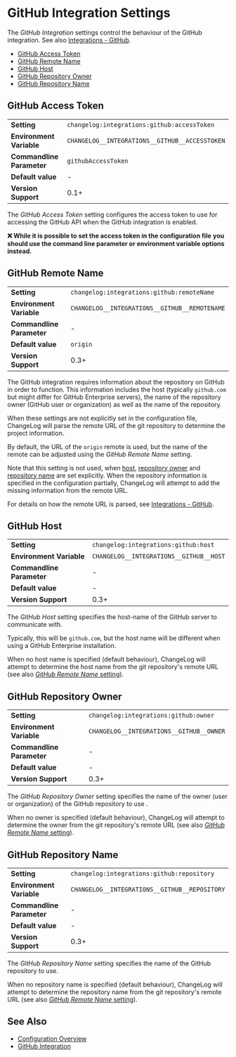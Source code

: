# GitHub Integration Settings

The *GitHub Integration* settings control the behaviour of the GitHub integration.
See also [Integrations - GitHub](../../integrations/github.md).

- [GitHub Access Token](#github-access-token)
- [GitHub Remote Name](#github-remote-name)
- [GitHub Host](#github-host)
- [GitHub Repository Owner](#github-repository-owner)
- [GitHub Repository Name](#github-repository-name)

## GitHub Access Token

<table>
    <tr>
        <td><b>Setting</b></td>
        <td><code>changelog:integrations:github:accessToken</code></td>
    </tr>
    <tr>
        <td><b>Environment Variable</b></td>
        <td><code>CHANGELOG__INTEGRATIONS__GITHUB__ACCESSTOKEN</code></td>
    </tr>
    <tr>
        <td><b>Commandline Parameter</b></td>
        <td><code>githubAccessToken</code></td>
    </tr>
    <tr>
        <td><b>Default value</b></td>
        <td>-</td>
    </tr>
    <tr>
        <td><b>Version Support</b></td>
        <td>0.1+</td>
    </tr>
</table>

The *GitHub Access Token* setting configures the access token to use for
accessing the GitHub API when the GitHub integration is enabled.

**❌ While it is possible to set the access token in the configuration file**
**you should use the command line parameter or environment variable options**
**instead.**

## GitHub Remote Name

<table>
    <tr>
        <td><b>Setting</b></td>
        <td><code>changelog:integrations:github:remoteName</code></td>
    </tr>
    <tr>
        <td><b>Environment Variable</b></td>
        <td><code>CHANGELOG__INTEGRATIONS__GITHUB__REMOTENAME</code></td>
    </tr>
    <tr>
        <td><b>Commandline Parameter</b></td>
        <td>-</td>
    </tr>
    <tr>
        <td><b>Default value</b></td>
        <td><code>origin</code></td>
    </tr>
    <tr>
        <td><b>Version Support</b></td>
        <td>0.3+</td>
    </tr>
</table>

The GitHub integration requires information about the repository on GitHub in order to function.
This information includes the host (typically `github.com` but might differ for GitHub Enterprise servers), the name of the repository owner (GitHub user or organization) as well as the name of the repository.

When these settings are not explicitly set in the configuration file, ChangeLog will parse the remote URL of the git repository to determine the project information.

By default, the URL of the `origin` remote is used, but the name of the remote can be adjusted using the *GitHub Remote Name* setting.

Note that this setting is not used, when [host](#github-host), [repository owner](#github-repository-owner) and [repository name](#github-repository-name) are set explicitly.
When the repository information is specified in the configuration partially, ChangeLog will attempt to add the missing information from the remote URL.

For details on how the remote URL is parsed, see [Integrations - GitHub](../../integrations/github.md).

## GitHub Host

<table>
    <tr>
        <td><b>Setting</b></td>
        <td><code>changelog:integrations:github:host</code></td>
    </tr>
    <tr>
        <td><b>Environment Variable</b></td>
        <td><code>CHANGELOG__INTEGRATIONS__GITHUB__HOST</code></td>
    </tr>
    <tr>
        <td><b>Commandline Parameter</b></td>
        <td>-</td>
    </tr>
    <tr>
        <td><b>Default value</b></td>
        <td>-</td>
    </tr>
    <tr>
        <td><b>Version Support</b></td>
        <td>0.3+</td>
    </tr>
</table>

The *GitHub Host* setting specifies the host-name of the GitHub server to communicate with.

Typically, this will be `github.com`, but the host name will be different when using a GitHub Enterprise installation.

When no host name is specified (default behaviour), ChangeLog will attempt to determine the host name from the git repository's remote URL (see also [*GitHub Remote Name* setting](#github-remote-name)).

## GitHub Repository Owner

<table>
    <tr>
        <td><b>Setting</b></td>
        <td><code>changelog:integrations:github:owner</code></td>
    </tr>
    <tr>
        <td><b>Environment Variable</b></td>
        <td><code>CHANGELOG__INTEGRATIONS__GITHUB__OWNER</code></td>
    </tr>
    <tr>
        <td><b>Commandline Parameter</b></td>
        <td>-</td>
    </tr>
    <tr>
        <td><b>Default value</b></td>
        <td>-</td>
    </tr>
    <tr>
        <td><b>Version Support</b></td>
        <td>0.3+</td>
    </tr>
</table>

The *GitHub Repository Owner* setting specifies the name of the owner (user or organization) of the GitHub repository to use .

When no owner is specified (default behaviour), ChangeLog will attempt to determine the owner from the git repository's remote URL (see also [*GitHub Remote Name* setting](#github-remote-name)).

## GitHub Repository Name

<table>
    <tr>
        <td><b>Setting</b></td>
        <td><code>changelog:integrations:github:repository</code></td>
    </tr>
    <tr>
        <td><b>Environment Variable</b></td>
        <td><code>CHANGELOG__INTEGRATIONS__GITHUB__REPOSITORY</code></td>
    </tr>
    <tr>
        <td><b>Commandline Parameter</b></td>
        <td>-</td>
    </tr>
    <tr>
        <td><b>Default value</b></td>
        <td>-</td>
    </tr>
    <tr>
        <td><b>Version Support</b></td>
        <td>0.3+</td>
    </tr>
</table>

The *GitHub Repository Name* setting specifies the name of the GitHub repository to use.

When no repository name is specified (default behaviour), ChangeLog will attempt to determine the repository name from the git repository's remote URL (see also [*GitHub Remote Name* setting](#github-remote-name)).

## See Also

- [Configuration Overview](../../configuration.md)
- [GitHub Integration](../../integrations/github.md)